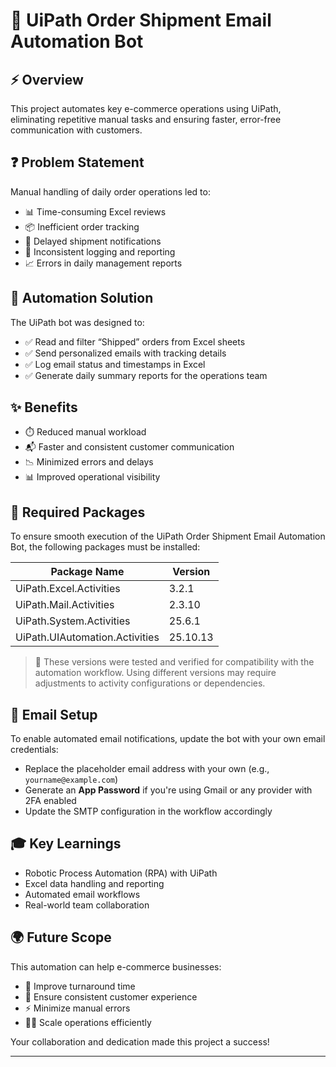 # 🚀 UiPath Order Shipment Email Automation Bot

## ⚡ Overview
This project automates key e-commerce operations using UiPath, eliminating repetitive manual tasks and ensuring faster, error-free communication with customers.

## ❓ Problem Statement
Manual handling of daily order operations led to:
- 📊 Time-consuming Excel reviews
- 📦 Inefficient order tracking
- 📧 Delayed shipment notifications
- 📝 Inconsistent logging and reporting
- 📈 Errors in daily management reports

## 🤖 Automation Solution
The UiPath bot was designed to:
- ✅ Read and filter “Shipped” orders from Excel sheets
- ✅ Send personalized emails with tracking details
- ✅ Log email status and timestamps in Excel
- ✅ Generate daily summary reports for the operations team

## ✨ Benefits
- ⏱️ Reduced manual workload
- 📬 Faster and consistent customer communication
- 📉 Minimized errors and delays
- 📊 Improved operational visibility

## 🔧 Required Packages

To ensure smooth execution of the UiPath Order Shipment Email Automation Bot, the following packages must be installed:

| Package Name                  | Version   |
|------------------------------|-----------|
| UiPath.Excel.Activities      | 3.2.1     |
| UiPath.Mail.Activities       | 2.3.10    |
| UiPath.System.Activities     | 25.6.1    |
| UiPath.UIAutomation.Activities | 25.10.13 |

> 📌 These versions were tested and verified for compatibility with the automation workflow. Using different versions may require adjustments to activity configurations or dependencies.

## 📧 Email Setup

To enable automated email notifications, update the bot with your own email credentials:

- Replace the placeholder email address with your own (e.g., `yourname@example.com`)
- Generate an **App Password** if you're using Gmail or any provider with 2FA enabled
- Update the SMTP configuration in the workflow accordingly

## 🎓 Key Learnings
- Robotic Process Automation (RPA) with UiPath
- Excel data handling and reporting
- Automated email workflows
- Real-world team collaboration

## 🌍 Future Scope
This automation can help e-commerce businesses:
- 🚀 Improve turnaround time
- 🤝 Ensure consistent customer experience
- ⚡ Minimize manual errors
- 👩‍💻 Scale operations efficiently

Your collaboration and dedication made this project a success!

---

